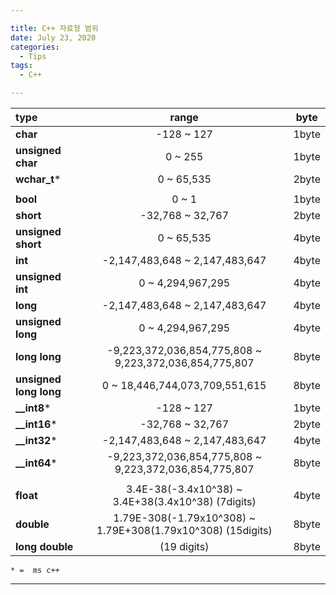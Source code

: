 ```yaml
---

title: C++ 자료형 범위
date: July 23, 2020
categories:
  - Tips
tags:
  - C++

---
```


|**type**|**range**|**byte**|
|:---|:---:|:---:|
|**char**|-128 ~ 127|1byte|
|**unsigned char**|0 ~ 255|1byte|
|**wchar_t***|0 ~ 65,535|2byte|
|||
|**bool**|0 ~ 1|1byte|
|**short**|-32,768 ~ 32,767|2byte|
|**unsigned short**|0 ~ 65,535|4byte|
|**int**|-2,147,483,648 ~ 2,147,483,647|4byte|
|**unsigned int**|0 ~ 4,294,967,295|4byte|
|**long**|-2,147,483,648 ~ 2,147,483,647|4byte|
|**unsigned long**|0 ~ 4,294,967,295|4byte|
|**long long**|-9,223,372,036,854,775,808 ~ 9,223,372,036,854,775,807|8byte|
|**unsigned long long**|0 ~ 18,446,744,073,709,551,615|8byte|
|**__int8***|-128 ~ 127|1byte|
|**__int16***|-32,768 ~ 32,767|2byte|
|**__int32***|-2,147,483,648 ~ 2,147,483,647|4byte|
|**__int64***|-9,223,372,036,854,775,808 ~ 9,223,372,036,854,775,807|8byte|
|||
|**float**|3.4E-38(-3.4x10^38) ~ 3.4E+38(3.4x10^38) (7digits)|4byte|
|**double**|1.79E-308(-1.79x10^308) ~ 1.79E+308(1.79x10^308) (15digits)|8byte|
|**long double**|(19 digits)|8byte|

`* =  ms c++`

---
